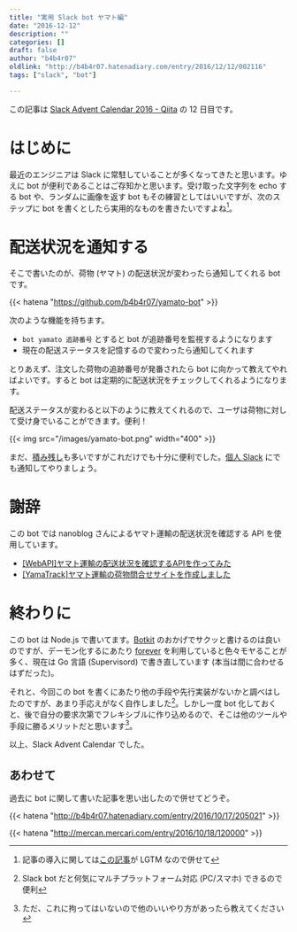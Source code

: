 ```yaml
---
title: "実用 Slack bot ヤマト編"
date: "2016-12-12"
description: ""
categories: []
draft: false
author: "b4b4r07"
oldlink: "http://b4b4r07.hatenadiary.com/entry/2016/12/12/002116"
tags: ["slack", "bot"]

---
```


この記事は [Slack Advent Calendar 2016 - Qiita](http://qiita.com/advent-calendar/2016/slack) の 12 日目です。

# はじめに

最近のエンジニアは Slack に常駐していることが多くなってきたと思います。ゆえに bot が便利であることはご存知かと思います。受け取った文字列を echo する bot や、ランダムに画像を返す bot もその練習としてはいいですが、次のステップに bot を書くとしたら実用的なものを書きたいですよね[^1]。

# 配送状況を通知する

そこで書いたのが、荷物 (ヤマト) の配送状況が変わったら通知してくれる bot です。

{{< hatena "https://github.com/b4b4r07/yamato-bot" >}}

次のような機能を持ちます。

- `bot yamato 追跡番号` とすると bot が追跡番号を監視するようになります
- 現在の配送ステータスを記憶するので変わったら通知してくれます

とりあえず、注文した荷物の追跡番号が発番されたら bot に向かって教えてやればよいです。すると bot は定期的に配送状況をチェックしてくれるようになります。

配送ステータスが変わると以下のように教えてくれるので、ユーザは荷物に対して受け身でいることができます。便利！

{{< img src="/images/yamato-bot.png" width="400" >}}

まだ、[積み残し](https://github.com/b4b4r07/yamato-bot#todos)も多いですがこれだけでも十分に便利でした。[個人 Slack](http://qiita.com/saitotak/items/ac0eb7ddc0d8d83cbe91) にでも通知してやりましょう。

# 謝辞

この bot では nanoblog さんによるヤマト運輸の配送状況を確認する API を使用しています。

- [[WebAPI]ヤマト運輸の配送状況を確認するAPIを作ってみた](http://nanoappli.com/blog/archives/603)
- [[YamaTrack]ヤマト運輸の荷物問合せサイトを作成しました](http://nanoappli.com/blog/archives/787)

# 終わりに

この bot は Node.js で書いてます。[Botkit](https://github.com/foreverjs/forever) のおかげでサクッと書けるのは良いのですが、デーモン化するにあたり [forever](https://github.com/foreverjs/forever) を利用していると色々モヤることが多く、現在は Go 言語 (Supervisord) で書き直しています (本当は間に合わせるはずだった)。

それと、今回この bot を書くにあたり他の手段や先行実装がないかと調べはしたのですが、あまり手応えがなく自作しました[^2]。しかし一度 bot 化しておくと、後で自分の要求次第でフレキシブルに作り込めるので、そこは他のツールや手段に勝るメリットだと思います[^3]。

以上、Slack Advent Calendar でした。

## あわせて

過去に bot に関して書いた記事を思い出したので併せてどうぞ。

{{< hatena "http://b4b4r07.hatenadiary.com/entry/2016/10/17/205021" >}}

{{< hatena "http://mercan.mercari.com/entry/2016/10/18/120000" >}}


[^1]: 記事の導入に関しては[この記事](http://blog.kaneshin.co/entry/2016/12/03/162653)が LGTM なので併せて
[^2]: Slack bot だと何気にマルチプラットフォーム対応 (PC/スマホ) できるので便利
[^3]: ただ、これに拘ってはいないので他のいいやり方があったら教えてください
